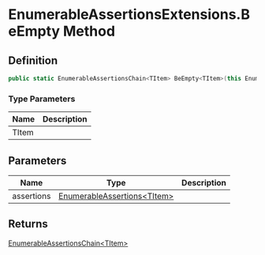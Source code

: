 # EnumerableAssertionsExtensions.BeEmpty Method
## Definition

```c#
public static EnumerableAssertionsChain<TItem> BeEmpty<TItem>(this EnumerableAssertions<TItem> assertions);
```

### Type Parameters

| Name | Description |
| ---- | ----------- |
| TItem |  |

## Parameters

| Name | Type | Description |
| ---- | ---- | ----------- |
| assertions | [EnumerableAssertions&lt;TItem&gt;](MrKWatkins.Assertions.EnumerableAssertions-1.md) |  |

## Returns

[EnumerableAssertionsChain&lt;TItem&gt;](MrKWatkins.Assertions.EnumerableAssertionsChain-1.md)
